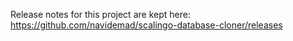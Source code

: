 Release notes for this project are kept here: https://github.com/navidemad/scalingo-database-cloner/releases
